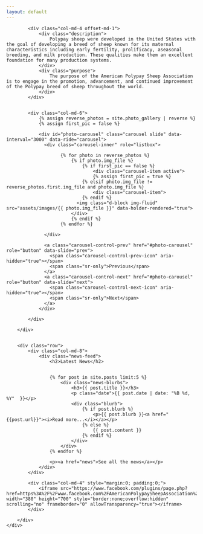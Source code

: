 ```yaml
---
layout: default
---
```


<div class="home">
	<div class="container-fluid">
		<div class="row no-gutters top">

			<div class="col-md-4 offset-md-1">
				<div class="description">
					Polypay sheep were developed in the United States with the goal of developing a breed of sheep known for its maternal characteristics including early fertility, prolificacy, aseasonal breeding, and milk production. These qualities make them an excellent foundation for many production systems.
				</div>
				<div class="purpose">
					The purpose of the American Polypay Sheep Association is to engage in the promotion, advancement, and continued improvement of the Polypay breed of sheep throughout the world.
				</div>
			</div>


			<div class="col-md-6">
				{% assign reverse_photos = site.photo_gallery | reverse %}
				{% assign first_pic = false %}

				<div id="photo-carousel" class="carousel slide" data-interval="3000" data-ride="carousel">
				  <div class="carousel-inner" role="listbox">

						{% for photo in reverse_photos %}
							{% if photo.img_file %}
								{% if first_pic == false %}
									<div class="carousel-item active">
									{% assign first_pic = true %}
								{% elsif photo.img_file != reverse_photos.first.img_file and photo.img_file %}
									<div class="carousel-item">
								{% endif %}
						      <img class="d-block img-fluid" src="assets/images/{{ photo.img_file }}" data-holder-rendered="true">
						    </div>
							{% endif %}
						{% endfor %}

				  </div>

				  <a class="carousel-control-prev" href="#photo-carousel" role="button" data-slide="prev">
				    <span class="carousel-control-prev-icon" aria-hidden="true"></span>
				    <span class="sr-only">Previous</span>
				  </a>
				  <a class="carousel-control-next" href="#photo-carousel" role="button" data-slide="next">
				    <span class="carousel-control-next-icon" aria-hidden="true"></span>
				    <span class="sr-only">Next</span>
				  </a>
				</div>

			</div>

		</div>


		<div class="row">
			<div class="col-md-8">
				<div class="news-feed">
					<h2>Latest News</h2>


					{% for post in site.posts limit:5 %}
						<div class="news-blurbs">
							<h3>{{ post.title }}</h3>
							<p class="date">{{ post.date | date: "%B %d, %Y"  }}</p>
							<div class="blurb">
								{% if post.blurb %}
									<p>{{ post.blurb }}<a href="{{post.url}}"><i>Read more...</i></a></p>
								{% else %}
									{{ post.content }}
								{% endif %}
							</div>
						</div>
					{% endfor %}

					<p><a href="news">See all the news</a></p>
				</div>
			</div>

			<div class="col-md-4" style="margin:0; padding:0;">
				<iframe src="https://www.facebook.com/plugins/page.php?href=https%3A%2F%2Fwww.facebook.com%2FAmericanPolypaySheepAssociation%2F&tabs=timeline&width=380&height=700&small_header=false&adapt_container_width=true&hide_cover=false&show_facepile=true&appId" width="380" height="700" style="border:none;overflow:hidden" scrolling="no" frameborder="0" allowTransparency="true"></iframe>
			</div>

		</div>
	</div>
</div>
